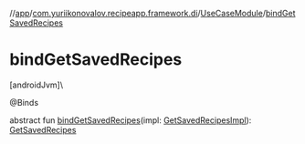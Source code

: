 //[app](../../../index.md)/[com.yuriikonovalov.recipeapp.framework.di](../index.md)/[UseCaseModule](index.md)/[bindGetSavedRecipes](bind-get-saved-recipes.md)

# bindGetSavedRecipes

[androidJvm]\

@Binds

abstract fun [bindGetSavedRecipes](bind-get-saved-recipes.md)(impl: [GetSavedRecipesImpl](../../com.yuriikonovalov.recipeapp.application.usecases/-get-saved-recipes-impl/index.md)): [GetSavedRecipes](../../com.yuriikonovalov.recipeapp.application.usecases/-get-saved-recipes/index.md)
